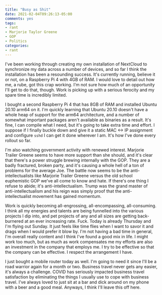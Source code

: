 ```yaml
---
title: "Busy as Shit"
date: 2021-02-04T09:26:13-05:00
comments: yes
tags:
- rant
- Marjorie Taylor Greene
- GOP
- Politics
categories:
- rant
---
```


I've been working through creating my own installation of NextCloud to synchronize my data across a number of devices, and so far I think the installation has been a resounding success. It's currently running, believe it or not, on a Raspberry Pi 4 with 4GB of RAM. I would love to detail out how me, a rube, got this crap working. I'm not sure how much of an opportunity I'll get to do that, though. Work is picking up with a serious ferocity and my spare time is incredibly limited.

I bought a second Raspberry Pi 4 that has 8GB of RAM and installed Ubuntu 20.10 arm64 on it. I'm quickly learning that Ubuntu 20.10 doesn't have a whole heap of support for the arm64 architecture, and a number of somewhat important packages aren't available as binaries as a result. It's fine, I can compile what I need, but it's going to take extra time and effort. I suppose if I finally buckle down and give it a static MAC <-> IP assignment and configure `sshd` I can get it done wherever I am. It's how I've done every rollout so far.

I'm also watching government activity with renewed interest. Marjorie Trailer Greene seems to have more support than she should, and it's clear that there's a power struggle brewing internally with the GOP. They are a badly fractured, broken party, and it's causing a whole hell of a ton of problems for the average Joe. The battle now seems to be the anti-intellectualists like Marjorie Trailer Greene versus the old school euphemistic GOP we've all come to know and hate. If there's one thing I refuse to abide; it's anti-intellectualism. Trump was the grand master of anti-intellectualism and his reign was simply proof that the anti-intellectualist movement has gained momentum.

Work is quickly becoming all-engrossing, all-encompassing, all-consuming. I think all my energies and talents are being funnelled into the various projects I dip into, and pet projects of any and all sizes are getting back-burnered at an ever increasing rate. Fuck. Today is already Thursday and I'm flying out Sunday. It just feels like time flies when I want to savor it and drags when I would prefer it blow by. I'm not having a bad time in general, I'm overall really content and I think I've found a good mix in life. I might work too much, but as much as work compensates me my efforts are also an investment in the company that employs me. I try to be effective so that the company can be effective. I respect the arrangement I have.

I just bought a mobile router today as well. I'm going to need it since I'll be a road warrior again for a month or two. Business travel never gets any easier, it's always a challenge. COVID has seriously impacted business travel satisfaction by eliminating the things I usually use to cope with business travel. I've always loved to just sit at a bar and dick around on my phone with a beer and a good meal. Anyways, I think I'll leave this off here.
